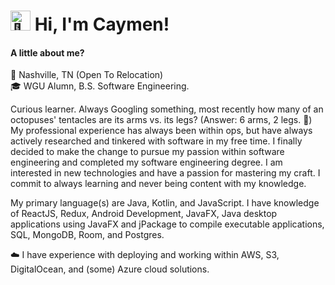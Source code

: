 <div>
  <h1>
   <img src="https://fonts.gstatic.com/s/e/notoemoji/latest/1f44b_1f3fc/512.gif" alt="👋" width="32" height="32">
   Hi, I'm Caymen! 
  </h1>
  <h4>A little about me?</h4>
<p> 📍 Nashville, TN (Open To Relocation) <br> 🎓 WGU Alumn, B.S. Software Engineering. </p>
<p>
Curious learner. Always Googling something, most recently how many of an octopuses' tentacles  are its arms vs. its legs? (Answer: 6 arms, 2 legs. 🤯) My professional experience has always been within ops, but have always actively researched and tinkered with software in my free time. I finally decided to make the change to pursue my passion within software engineering and completed my software engineering degree. I am interested in new technologies and have a passion for mastering my craft. I commit to always learning and never being content with my knowledge.
</p>
<p>My primary language(s) are Java, Kotlin, and JavaScript. I have knowledge of ReactJS, Redux, Android Development, JavaFX, Java desktop applications using JavaFX and jPackage to compile executable applications, SQL, MongoDB, Room, and Postgres.</p>
<p>☁️ I have experience with deploying and working within AWS, S3, DigitalOcean, and (some) Azure cloud solutions. </p>
</div>
<div></div>
<!--
**caymenp/caymenp** is a ✨ _special_ ✨ repository because its `README.md` (this file) appears on your GitHub profile.
